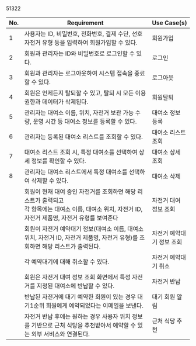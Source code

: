 51322



No.|Requirement|Use Case(s)|
|--|------|---|
|1|사용자는 ID, 비밀번호, 전화번호, 결제 수단, 선호 자전거 유형 등을 입력하여 회원가입할 수 있다.|회원가입|
|2|회원과 관리자는 ID와 비밀번호로 로그인할 수 있다.|로그인|
|3|회원과 관리자는 로그아웃하여 시스템 접속을 종료할 수 있다.|로그아웃|
|4|회원은 언제든지 탈퇴할 수 있고, 탈퇴 시 모든 이용 권한과 데이터가 삭제된다.|회원탈퇴|
|5|관리자는 대여소 이름, 위치, 자전거 보관 가능 수량, 운영 시간 등 대여소 정보를 등록할 수 있다.|대여소 정보 등록|
|6|관리자는 등록된 대여소 리스트를 조회할 수 있다.|대여소 리스트 조회|
|7|대여소 리스트 조회 시, 특정 대여소를 선택하여 상세 정보를 확인할 수 있다.|대여소 상세 조회|
|8|관리자는 대여소 리스트에서 특정 대여소를 선택하여 삭제할 수 있다.|대여소 삭제|
||회원이 현재 대여 중인 자전거를 조회하면 해당 리스트가 출력되고<br> 각 항목에는 대여소 이름, 대여소 위치, 자전거 ID, 자전거 제품명, 자전거 유형를 보여준다|자전거 대여 정보 조회|
||회원이 자전거 예약대기 정보(대여소 이름, 대여소 위치, 자전거 ID, 자전거 제품명, 자전거 유형)를 조회하면 해당 리스트가 출력된다.| 자전거 예약대기 정보 조회|
||각 예약대기에 대해 취소할 수 있다.| 자전거 예약대기 취소|
||회원은 자전거 대여 정보 조회 화면에서 특정 자전거를 지정된 대여소에 반납할 수 있다. | 자전거 반납 |
||반납된 자전거에 대기 예약한 회원이 있는 경우 대기1순위 회원에게 예약되었다는 이메일을 보낸다.| 대기 회원 알림|
|| 자전거 반납 후에는 원하는 경우 사용자 위치 정보를 기반으로 근처 식당을 추천받아서 예약할 수 있는 외부 서비스와 연결된다. | 근처 식당 추천 |
